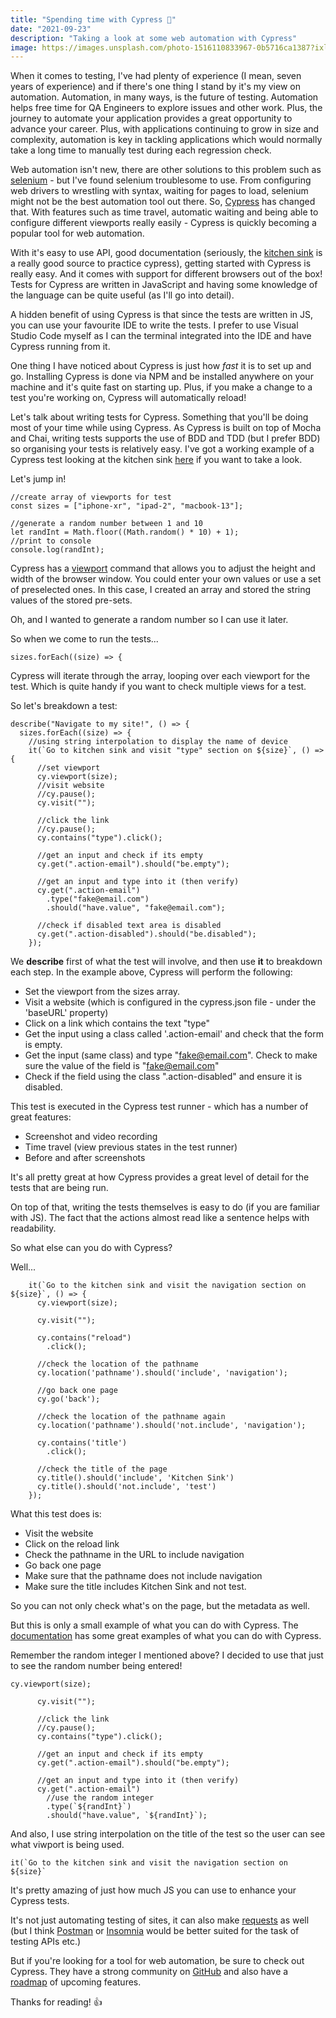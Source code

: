 ```yaml
---
title: "Spending time with Cypress 🤖"
date: "2021-09-23"
description: "Taking a look at some web automation with Cypress"
image: https://images.unsplash.com/photo-1516110833967-0b5716ca1387?ixlib=rb-1.2.1&ixid=MnwxMjA3fDB8MHxwaG90by1wYWdlfHx8fGVufDB8fHx8&auto=format&fit=crop&w=1400&q=80
---
```


When it comes to testing, I've had plenty of experience (I mean, seven years of experience) and if there's one thing I stand by it's my view on automation. Automation, in many ways, is the future of testing. Automation helps free time for QA Engineers to explore issues and other work. Plus, the journey to automate your application provides a great opportunity to advance your career. Plus, with applications continuing to grow in size and complexity, automation is key in tackling applications which would normally take a long time to manually test during each regression check. 

Web automation isn't new, there are other solutions to this problem such as [selenium](https://www.selenium.dev/) - but I've found selenium troublesome to use. From configuring web drivers to wrestling with syntax, waiting for pages to load, selenium might not be the best automation tool out there. So, [Cypress](https://www.cypress.io/) has changed that. With features such as time travel, automatic waiting and being able to configure different viewports really easily - Cypress is quickly becoming a popular tool for web automation.

With it's easy to use API, good documentation (seriously, the [kitchen sink](https://example.cypress.io/) is a really good source to practice cypress), getting started with Cypress is really easy. And it comes with support for different browsers out of the box! Tests for Cypress are written in JavaScript and having some knowledge of the language can be quite useful (as I'll go into detail).

A hidden benefit of using Cypress is that since the tests are written in JS, you can use your favourite IDE to write the tests. I prefer to use Visual Studio Code myself as I can the terminal integrated into the IDE and have Cypress running from it.

One thing I have noticed about Cypress is just how _fast_ it is to set up and go. Installing Cypress is done via NPM and be installed anywhere on your machine and it's quite fast on starting up. Plus, if you make a change to a test you're working on, Cypress will automatically reload!

Let's talk about writing tests for Cypress. Something that you'll be doing most of your time while using Cypress. As Cypress is built on top of Mocha and Chai, writing tests supports the use of BDD and TDD (but I prefer BDD) so organising your tests is relatively easy. I've got a working example of a Cypress test looking at the kitchen sink [here](https://github.com/JB-26/cypress-practice) if you want to take a look.

Let's jump in!

```
//create array of viewports for test
const sizes = ["iphone-xr", "ipad-2", "macbook-13"];

//generate a random number between 1 and 10
let randInt = Math.floor((Math.random() * 10) + 1);
//print to console
console.log(randInt);
```

Cypress has a [viewport](https://docs.cypress.io/api/commands/viewport) command that allows you to adjust the height and width of the browser window. You could enter your own values or use a set of preselected ones. In this case, I created an array and stored the string values of the stored pre-sets.

Oh, and I wanted to generate a random number so I can use it later.

So when we come to run the tests...

```
sizes.forEach((size) => {
```

Cypress will iterate through the array, looping over each viewport for the test. Which is quite handy if you want to check multiple views for a test.

So let's breakdown a test:

```
describe("Navigate to my site!", () => {
  sizes.forEach((size) => {
    //using string interpolation to display the name of device
    it(`Go to kitchen sink and visit "type" section on ${size}`, () => {
      //set viewport
      cy.viewport(size);
      //visit website
      //cy.pause();
      cy.visit("");

      //click the link
      //cy.pause();
      cy.contains("type").click();

      //get an input and check if its empty
      cy.get(".action-email").should("be.empty");

      //get an input and type into it (then verify)
      cy.get(".action-email")
        .type("fake@email.com")
        .should("have.value", "fake@email.com");

      //check if disabled text area is disabled
      cy.get(".action-disabled").should("be.disabled");
    });
```

We __describe__ first of what the test will involve, and then use __it__ to breakdown each step. In the example above, Cypress will perform the following:
- Set the viewport from the sizes array.
- Visit a website (which is configured in the cypress.json file - under the 'baseURL' property)
- Click on a link which contains the text "type"
- Get the input using a class called '.action-email' and check that the form is empty.
- Get the input (same class) and type "fake@email.com". Check to make sure the value of the field is "fake@email.com"
- Check if the field using the class ".action-disabled" and ensure it is disabled.

This test is executed in the Cypress test runner - which has a number of great features:
- Screenshot and video recording
- Time travel (view previous states in the test runner)
- Before and after screenshots

It's all pretty great at how Cypress provides a great level of detail for the tests that are being run.

On top of that, writing the tests themselves is easy to do (if you are familiar with JS). The fact that the actions almost read like a sentence helps with readability.

So what else can you do with Cypress?

Well...

```
    it(`Go to the kitchen sink and visit the navigation section on ${size}`, () => {
      cy.viewport(size);

      cy.visit("");

      cy.contains("reload")
        .click();

      //check the location of the pathname
      cy.location('pathname').should('include', 'navigation');

      //go back one page
      cy.go('back');

      //check the location of the pathname again
      cy.location('pathname').should('not.include', 'navigation');

      cy.contains('title')
        .click();
      
      //check the title of the page
      cy.title().should('include', 'Kitchen Sink')
      cy.title().should('not.include', 'test')
    });
```

What this test does is:
- Visit the website
- Click on the reload link
- Check the pathname in the URL to include navigation
- Go back one page
- Make sure that the pathname does not include navigation
- Make sure the title includes Kitchen Sink and not test.

So you can not only check what's on the page, but the metadata as well.

But this is only a small example of what you can do with Cypress. The [documentation](https://docs.cypress.io/guides/references/assertions#Chai) has some great examples of what you can do with Cypress.

Remember the random integer I mentioned above? I decided to use that just to see the random number being entered!

```
cy.viewport(size);

      cy.visit("");

      //click the link
      //cy.pause();
      cy.contains("type").click();

      //get an input and check if its empty
      cy.get(".action-email").should("be.empty");

      //get an input and type into it (then verify)
      cy.get(".action-email")
        //use the random integer
        .type(`${randInt}`)
        .should("have.value", `${randInt}`);
```

And also, I use string interpolation on the title of the test so the user can see what viwport is being used.

```
it(`Go to the kitchen sink and visit the navigation section on ${size}`
```

It's pretty amazing of just how much JS you can use to enhance your Cypress tests.

It's not just automating testing of sites, it can also make [requests](https://docs.cypress.io/api/commands/request) as well (but I think [Postman](https://www.postman.com/) or [Insomnia](https://insomnia.rest/) would be better suited for the task of testing APIs etc.)

But if you're looking for a tool for web automation, be sure to check out Cypress. They have a strong community on [GitHub](https://github.com/cypress-io/cypress) and also have a [roadmap](https://docs.cypress.io/guides/references/roadmap) of upcoming features.

Thanks for reading! 👍